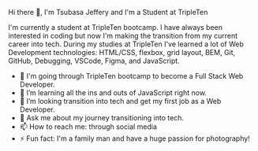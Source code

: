 Hi there 👋, I'm Tsubasa Jeffery and I'm a Student at TripleTen

I'm currently a student at TripleTen bootcamp. I have always been interested in coding but now I'm making the transition from my current career into tech. During my studies at TripleTen I've learned a lot of Web Development technologies: HTML/CSS, flexbox, grid layout, BEM, Git, GitHub, Debugging, VSCode, Figma, and JavaScript.


- 🔭 I'm going through TripleTen bootcamp to become a Full Stack Web Developer.
- 🌱 I’m learning all the ins and outs of JavaScript right now.
- 🤔 I’m looking transition into tech and get my first job as a Web Developer.
- 💬 Ask me about my journey transitioning into tech.
- 📫 How to reach me: through social media
- ⚡ Fun fact: I'm a family man and have a huge passion for photography!

